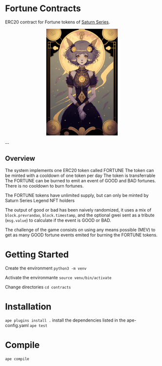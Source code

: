 # Fortune Contracts

ERC20 contract for Fortune tokens of [Saturn Series](https://saturnseries.com).

<p align="center">
  <img src="public/card.png" height="350" alt="Fortune Card Illustration" title="Fortune Cards Contract">
</p>

--

##  Overview
The system implements one ERC20 token called FORTUNE
The token can be minted with a cooldown of one token per day
The token is transferrable
The FORTUNE can be burned to emit an event of GOOD and BAD fortunes.
There is no cooldown to burn fortunes.

The FORTUNE tokens have unlimited supply, but can only be minted by Saturn Series Legend NFT holders

The output of good or bad has been naively randomized, it uses a mix of `block.prevrandao`, `block.timestamp`, and the optional gwei sent as a tribute (`msg.value`) to calculate if the event is GOOD or BAD.

The challenge of the game consists on using any means possible (MEV) to get as many GOOD fortune events emited for burning the FORTUNE tokens.

# Getting Started
Create the environment
`python3 -m venv`

Activate the environmante
`source venv/bin/activate`


Change directories
`cd contracts`

# Installation
`ape plugins install .` install the dependencies listed in the ape-config.yaml
`ape test`

# Compile
`ape compile`
